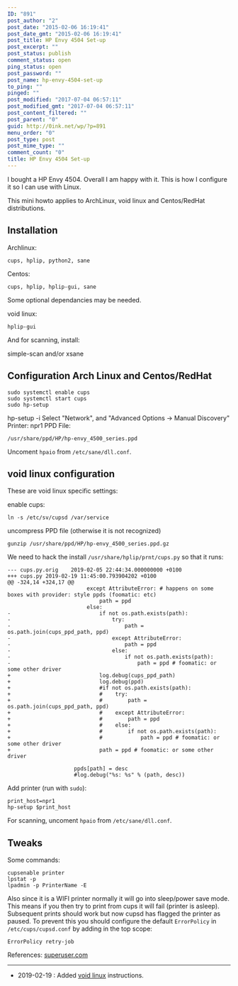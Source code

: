 ```yaml
---
ID: "891"
post_author: "2"
post_date: "2015-02-06 16:19:41"
post_date_gmt: "2015-02-06 16:19:41"
post_title: HP Envy 4504 Set-up
post_excerpt: ""
post_status: publish
comment_status: open
ping_status: open
post_password: ""
post_name: hp-envy-4504-set-up
to_ping: ""
pinged: ""
post_modified: "2017-07-04 06:57:11"
post_modified_gmt: "2017-07-04 06:57:11"
post_content_filtered: ""
post_parent: "0"
guid: http://0ink.net/wp/?p=891
menu_order: "0"
post_type: post
post_mime_type: ""
comment_count: "0"
title: HP Envy 4504 Set-up
---
```


I bought a HP Envy 4504.  Overall I am happy with it.  This is how
I configure it so I can use with Linux.

This mini howto applies to ArchLinux, void linux and Centos/RedHat distributions.


## Installation

Archlinux:

    cups, hplip, python2, sane
    

Centos:

    cups, hplip, hplip-gui, sane

Some optional dependancies may be needed.


void linux:

    hplip-gui

And for scanning, install:

  simple-scan and/or xsane



## Configuration Arch Linux and Centos/RedHat

```
sudo systemctl enable cups
sudo systemctl start cups
sudo hp-setup
```

hp-setup -i Select "Network", and "Advanced Options -> Manual Discovery" Printer: npr1 PPD File:

    /usr/share/ppd/HP/hp-envy_4500_series.ppd

Uncoment `hpaio` from `/etc/sane/dll.conf`.

## void linux configuration

These are void linux specific settings:

enable cups:

```
ln -s /etc/sv/cupsd /var/service
```

uncompress PPD file (otherwise it is not recognized)

```
gunzip /usr/share/ppd/HP/hp-envy_4500_series.ppd.gz
```

We need to hack the install `/usr/share/hplip/prnt/cups.py`
so that it runs:

```
--- cups.py.orig	2019-02-05 22:44:34.000000000 +0100
+++ cups.py	2019-02-19 11:45:00.793904202 +0100
@@ -324,14 +324,17 @@
                         except AttributeError: # happens on some boxes with provider: style ppds (foomatic: etc)
                             path = ppd
                         else:
-                            if not os.path.exists(path):
-                                try:
-                                    path = os.path.join(cups_ppd_path, ppd)
-                                except AttributeError:
-                                    path = ppd
-                                else:
-                                    if not os.path.exists(path):
-                                        path = ppd # foomatic: or some other driver
+                            log.debug(cups_ppd_path)
+                            log.debug(ppd)
+                            #if not os.path.exists(path):
+                            #    try:
+                            #        path = os.path.join(cups_ppd_path, ppd)
+                            #    except AttributeError:
+                            #        path = ppd
+                            #    else:
+                            #        if not os.path.exists(path):
+                            #            path = ppd # foomatic: or some other driver
+                            path = ppd # foomatic: or some other driver
 
                     ppds[path] = desc
                     #log.debug("%s: %s" % (path, desc))
```

Add printer (run with `sudo`):

```
print_host=npr1
hp-setup $print_host
```

For scanning, uncoment `hpaio` from `/etc/sane/dll.conf`.


## Tweaks

Some commands:

    cupsenable printer
    lpstat -p
    lpadmin -p PrinterName -E

Also since it is a WIFI printer normally it will go into sleep/power
save mode. This means if you then try to print from cups it will fail
(printer is asleep). Subsequent prints should work but now cupsd has
flagged the printer as paused. To prevent this you should configure
the default `ErrorPolicy` in `/etc/cups/cupsd.conf` by adding in the top
scope:

    ErrorPolicy retry-job

References: [superuser.com](https://superuser.com/questions/280396/how-to-resume-cups-printer-from-command-line)

* * *

- 2019-02-19 : Added [void linux](http://voidlinux.org) instructions.
